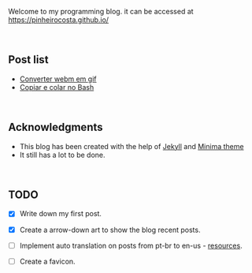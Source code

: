 Welcome to my programming blog. it can be accessed at https://pinheirocosta.github.io/

<br>

## Post list

* [Converter webm em gif](https://pinheirocosta.github.io/converter-video-em-gif/)
* [Copiar e colar no Bash](https://pinheirocosta.github.io/copiar-e-colar-no-terminal/)

<br>

## Acknowledgments

* This blog has been created with the help of [Jekyll](https://jekyllrb.com/) and [Minima theme](https://github.com/jekyll/minima)
* It still has a lot to be done. 

<br>

## TODO

- [x] Write down my first post.
- [x] Create a arrow-down art to show the blog recent posts.
- [ ] Implement auto translation on posts from pt-br to en-us - [resources](https://matthewlincoln.net/2020/03/01/multilingual-jekyll.html).
- [ ] Create a favicon.


